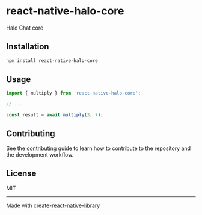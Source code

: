 # react-native-halo-core

Halo Chat core

## Installation

```sh
npm install react-native-halo-core
```

## Usage

```js
import { multiply } from 'react-native-halo-core';

// ...

const result = await multiply(3, 7);
```

## Contributing

See the [contributing guide](CONTRIBUTING.md) to learn how to contribute to the repository and the development workflow.

## License

MIT

---

Made with [create-react-native-library](https://github.com/callstack/react-native-builder-bob)
